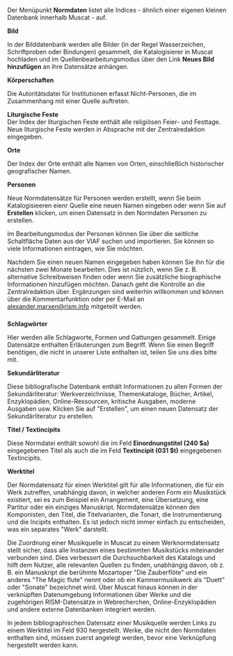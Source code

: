 Der Menüpunkt **Normdaten** listet alle Indices - ähnlich einer eigenen kleinen Datenbank innerhalb Muscat - auf.

**Bild**

In der Bilddatenbank werden alle Bilder (in der Regel Wasserzeichen, Schriftproben oder Bindungen) gesammelt, die Katalogisierer in Muscat hochladen und im Quellenbearbeitungsmodus über den Link **Neues Bild hinzufügen** an ihre Datensätze anhängen.



**Körperschaften**

Die Autoritätsdatei für Institutionen erfasst Nicht-Personen, die im Zusammenhang mit einer Quelle auftreten.



**Liturgische Feste**   
Der Index der liturgischen Feste enthält alle religiösen Feier- und Festtage. Neue liturgische Feste werden in Absprache mit der Zentralredaktion eingegeben.

**Orte**

Der Index der Orte enthält alle Namen von Orten, einschließlich historischer geografischer Namen.

**Personen**

Neue Normdatensätze für Personen werden erstellt, wenn Sie beim Katalogisieeren eienr Quelle eine neuen Namen eingeben oder wenn Sie auf **Erstellen** klicken, um einen Datensatz in den Normdaten Personen zu erstellen.

Im Bearbeitungsmodus der Personen können Sie über die seitliche Schaltfläche Daten aus der VIAF suchen und importieren. Sie können so viele Informationen eintragen, wie Sie möchten.

Nachdem Sie einen neuen Namen eingegeben haben können Sie ihn für die nächsten zwei Monate bearbeiten. Dies ist nützlich, wenn Sie z. B. alternative Schreibweisen finden oder wenn Sie zusätzliche biographische Informationen hinzufügen möchten. Danach geht die Kontrolle an die Zentralredaktion über. Ergänzungen sind weiterhin willkommen und können über die Kommentarfunktion oder per E-Mail an alexander.marxen@rism.info mitgeteilt werden.

###  
**Schlagwörter**

Hier werden alle Schlagworte, Formen und Gattungen gesammelt. Einige Datensätze enthalten Erläuterungen zum Begriff. Wenn Sie einen Begriff benötigen, die nicht in unserer Liste enthalten ist, teilen Sie uns dies bitte mit.



**Sekundärliteratur**

Diese bibliografische Datenbank enthält Informationen zu allen Formen der Sekundärliteratur: Werkverzeichnisse, Themenkataloge, Bücher, Artikel, Enzyklopädien, Online-Ressourcen, kritische Ausgaben, moderne Ausgaben usw. Klicken Sie auf "Erstellen", um einen neuen Datensatz der Sekundärliteratur zu erstellen.



**Titel / Textincipits**

Diese Normdatei enthält sowohl die im Feld **Einordnungstitel (240 $a)** eingegebenen Titel als auch die im Feld **Textincipit (031 $t)** eingegebenen Textincipits.

**Werktitel**

Der Normdatensatz für einen Werktitel gilt für alle Informationen, die für ein Werk zutreffen, unabhängig davon, in welcher anderen Form ein Musikstück existiert, sei es zum Beispiel ein Arrangement, eine Übersetzung, eine Partitur oder ein einziges Manuskript. Normdatensätze können den Komponisten, den Titel, die Titelvarianten, die Tonart, die Instrumentierung und die Incipits enthalten. Es ist jedoch nicht immer einfach zu entscheiden, was ein separates "Werk" darstellt.

Die Zuordnung einer Musikquelle in Muscat zu einem Werknormdatensatz stellt sicher, dass alle Instanzen eines bestimmten Musikstücks miteinander verbunden sind. Dies verbessert die Durchsuchbarkeit des Katalogs und hilft dem Nutzer, alle relevanten Quellen zu finden, unabhängig davon, ob z. B. ein Manuskript die berühmte Mozartoper "Die Zauberflöte" und ein anderes "The Magic flute" nennt oder ob ein Kammermusikwerk als "Duett" oder "Sonate" bezeichnet wird. Über Muscat hinaus können in der verknüpften Datenumgebung Informationen über Werke und die zugehörigen RISM-Datensätze in Webrecherchen, Online-Enzyklopädien und andere externe Datenbanken integriert werden.

In jedem bibliographischen Datensatz einer Musikquelle werden Links zu einem Werktitel im Feld 930 hergestellt. Werke, die nicht den Normdaten enthalten sind, müssen zuerst angelegt werden, bevor eine Verknüpfung hergestellt werden kann.

